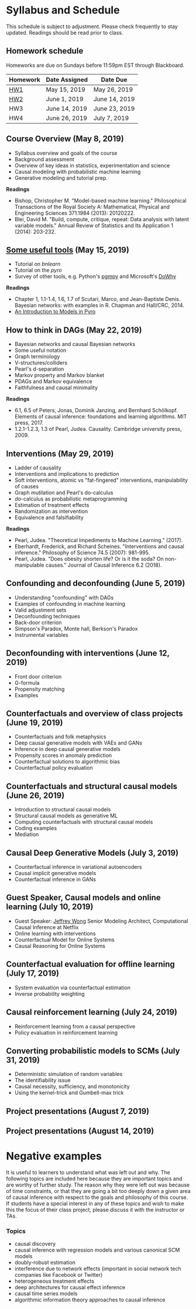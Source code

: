# Syllabus and Schedule

This schedule is subject to adjustment.  Please check frequently to stay updated.  Readings should be read prior to class.

## Homework schedule

Homeworks are due on Sundays before 11:59pm EST through Blackboard.

| Homework           | Date Assigned | Date Due      |
|--------------------|---------------|---------------|
| [HW1](HW/HW1.md)   | May 15, 2019  | May 26, 2019  |
| [HW2](HW/HW2.html) | June 1, 2019  | June 14, 2019 |
| HW3                | June 14, 2019 | June 23, 2019 |
| HW4                | June 26, 2019 | July 7, 2019  |

## Course Overview (May 8, 2019)
* Syllabus overview and goals of the course
* Background assessment
* Overview of key ideas in statistics, experimentation and science
* Causal modeling with probabilistic machine learning
* Generative modeling and tutorial prep.

**Readings**

* Bishop, Christopher M. "Model-based machine learning." Philosophical Transactions of the Royal Society A: Mathematical, Physical and Engineering Sciences 371.1984 (2013): 20120222.
* Blei, David M. "Build, compute, critique, repeat: Data analysis with latent variable models." Annual Review of Statistics and Its Application 1 (2014): 203-232.

## [Some useful tools](https://bookdown.org/connect/#/apps/2584/access) (May 15, 2019)
* Tutorial on *bnlearn*
* Tutorial on the *pyro*
* Survey of other tools, e.g. Python's [pgmpy](https://github.com/pgmpy/pgmpy) and Microsoft's [DoWhy](https://github.com/Microsoft/dowhy)

**Readings**

* Chapter 1, 1.1-1.4, 1.6, 1.7 of Scutari, Marco, and Jean-Baptiste Denis. Bayesian networks: with examples in R. Chapman and Hall/CRC, 2014.
* [An Introduction to Models in Pyro](http://pyro.ai/examples/intro_part_i.html)

## How to think in DAGs (May 22, 2019)
* Bayesian networks and causal Bayesian networks
* Some useful notation
* Graph terminology
* V-structures/colliders
* Pearl's d-separation
* Markov property and Markov blanket
* PDAGs and Markov equivalence
* Faithfulness and causal minimality

**Readings**

* 6.1, 6.5 of Peters, Jonas, Dominik Janzing, and Bernhard Schölkopf. Elements of causal inference: foundations and learning algorithms. MIT press, 2017.
* 1.2.1-1.2.3, 1.3 of Pearl, Judea. Causality. Cambridge university press, 2009.

## Interventions (May 29, 2019)
* Ladder of causality
* Interventions and implications to prediction
* Soft interventions, atomic vs "fat-fingered" interventions, manipulability of causes
* Graph mutilation and Pearl's do-calculus
* _do_-calculus as probabilistic metaprogramming
* Estimation of treatment effects
* Randomization as intervention
* Equivalence and falsifiability

**Readings**

* Pearl, Judea. "Theoretical Impediments to Machine Learning."
(2017).
* Eberhardt, Frederick, and Richard Scheines. "Interventions and causal inference." Philosophy of Science 74.5 (2007): 981-995.
* Pearl, Judea. "Does obesity shorten life? Or is it the soda? On non-manipulable causes." Journal of Causal Inference 6.2 (2018).

## Confounding and deconfounding (June 5, 2019)
* Understanding "confounding" with DAGs
* Examples of confounding in machine learning
* Valid adjustment sets
* Deconfounding techniques
* Back-door criterion
* Simpson's Paradox, Monte hall, Berkson's Paradox
* Instrumental variables

## Deconfounding with interventions (June 12, 2019)
* Front door criterion
* G-formula
* Propensity matching
* Examples

## Counterfactuals and overview of class projects (June 19, 2019)
* Counterfactuals and folk metaphysics
* Deep causal generative models with VAEs and GANs
* Inference in deep causal generative models
* Propensity scores in anomaly prediction
* Counterfactual solutions to algorithmic bias
* Counterfactual policy evaluation

## Counterfactuals and structural causal models (June 26, 2019)
* Introduction to structural causal models
* Structural causal models as generative ML
* Computing counterfactuals with structural causal models
* Coding examples
* Mediation

## Causal Deep Generative Models (July 3, 2019)
* Counterfactual inference in variational autoencoders
* Causal implicit generative models
* Counterfactual inference in GANs

## Guest Speaker, Causal models and online learning (July 10, 2019)
* Guest Speaker: [Jeffrey Wong](https://www.linkedin.com/in/jeffctwong/) Senior Modeling Architect, Computational Causal Inference at Netflix
* Online learning with interventions
* Counterfactual Model for Online Systems
* Causal Reasoning for Online Systems

## Counterfactual evaluation for offline learning (July 17, 2019)
* System evaluation via counterfactual estimation
* Inverse probability weighting

## Causal reinforcement learning (July 24, 2019)
* Reinforcement learning from a causal perspective
* Policy evaluation in reinforcement learning

## Converting probabilistic models to SCMs (July 31, 2019)
* Deterministic simulation of random variables
* The identifiability issue
* Causal necessity, sufficiency, and monotonicity
* Using the kernel-trick and Gumbell-max trick

## Project presentations (August 7, 2019)

## Project presentations (August 14, 2019)

# Negative examples

It is useful to learners to understand what was left out and why.  The following topics are included here because they are important topics and are worthy of further study. The reason why they were left out was because of time constraints, or that they are going a bit too deeply down a given area of causal inference with respect to the goals and philosophy of this course.  If students have a special interest in any of these topics and wish to make this the focus of their class project, please discuss it with the instructor or TAs.

### Topics 
* causal discovery
* causal inference with regression models and various canonical SCM models
* doubly-robust estimation
* interference due to network effects (important in social network tech companies like Facebook or Twitter)
* heterogeneous treatment effects
* deep architectures for causal effect inference
* causal time series models
* algorithmic information theory approaches to causal inference

